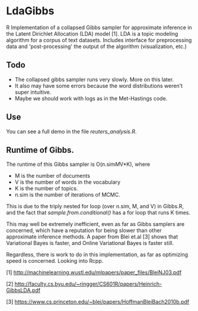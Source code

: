 # LdaGibbs

R Implementation of a collapsed Gibbs sampler for approximate inference in the Latent Dirichlet Allocation (LDA) model [1]. LDA is a topic modeling algorithm for a corpus of text datasets.  Includes interface for preprocessing data and 'post-processing' the output of the algorithm (visualization, etc.)

## Todo

* The collapsed gibbs sampler runs very slowly.  More on this later. 
* It also may have some errors because the word distributions weren't super intuitive.
* Maybe we should work with logs as in the Met-Hastings code.  

## Use

You can see a full demo in the file *reuters_analysis.R*.

## Runtime of Gibbs. 

The runtime of this Gibbs sampler is O(n.sim*M*V*K), where 
* M is the number of documents
* V is the number of words in the vocabulary
* K is the number of topics.  
* n.sim is the number of iterations of MCMC.  

This is due to the triply nested for loop (over n.sim, M, and V) in Gibbs.R, and the fact that *sample.from.conditional()* has a for loop that runs K times.  

This may well be extremely inefficient, even as far as Gibbs samplers are concerned, which have a reputation for being slower than other approximate inference methods.  A paper from Blei et.al [3] shows that Variational Bayes is faster, and Online Variational Bayes is faster still. 

Regardless, there is work to do in this implementation, as far as optimizing speed is concerned.  Looking into Rcpp.  

[1] http://machinelearning.wustl.edu/mlpapers/paper_files/BleiNJ03.pdf

[2] http://faculty.cs.byu.edu/~ringger/CS601R/papers/Heinrich-GibbsLDA.pdf

[3] https://www.cs.princeton.edu/~blei/papers/HoffmanBleiBach2010b.pdf